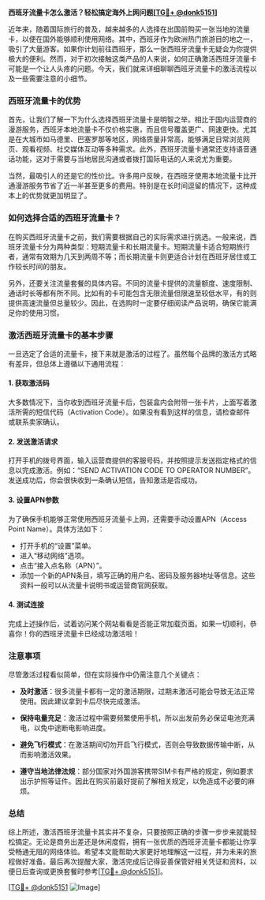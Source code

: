**西班牙流量卡怎么激活？轻松搞定海外上网问题[[TG💪+ @donk5151](https://t.me/s/donk5151)]**

近年来，随着国际旅行的普及，越来越多的人选择在出国前购买一张当地的流量卡，以便在国外能够顺利使用网络。其中，西班牙作为欧洲热门旅游目的地之一，吸引了大量游客。如果你计划前往西班牙，那么一张西班牙流量卡无疑会为你提供极大的便利。然而，对于初次接触这类产品的人来说，如何正确激活西班牙流量卡可能是一个让人头疼的问题。今天，我们就来详细聊聊西班牙流量卡的激活流程以及一些需要注意的小细节。

### 西班牙流量卡的优势

首先，让我们了解一下为什么选择西班牙流量卡是明智之举。相比于国内运营商的漫游服务，西班牙本地流量卡不仅价格实惠，而且信号覆盖更广、网速更快。尤其是在大城市如马德里、巴塞罗那等地区，网络质量非常高，能够满足日常浏览网页、观看视频、社交媒体互动等多种需求。此外，西班牙流量卡通常还支持语音通话功能，这对于需要与当地居民沟通或者拨打国际电话的人来说尤为重要。

当然，最吸引人的还是它的性价比。许多用户反映，在西班牙使用本地流量卡比开通漫游服务节省了近一半甚至更多的费用。特别是在长时间逗留的情况下，这种成本上的优势就更加明显了。

### 如何选择合适的西班牙流量卡？

在购买西班牙流量卡之前，我们需要根据自己的实际需求进行挑选。一般来说，西班牙流量卡分为两种类型：短期流量卡和长期流量卡。短期流量卡适合短期旅行者，通常有效期为几天到两周不等；而长期流量卡则更适合计划在西班牙居住或工作较长时间的朋友。

另外，还要关注流量套餐的具体内容。不同的流量卡提供的流量额度、速度限制、通话时长等都有所不同。比如有的卡可能包含无限流量但限速至较低水平，有的则提供高速流量但总量较少。因此，在选购时一定要仔细阅读产品说明，确保它能满足你的使用习惯。

### 激活西班牙流量卡的基本步骤

一旦选定了合适的流量卡，接下来就是激活的过程了。虽然每个品牌的激活方式略有差异，但总体上遵循以下通用流程：

#### 1. 获取激活码
大多数情况下，当你收到西班牙流量卡后，包装盒内会附带一张卡片，上面写着激活所需的短信代码（Activation Code）。如果没有看到这样的信息，请检查邮件或联系卖家确认。

#### 2. 发送激活请求
打开手机的拨号界面，输入运营商提供的客服号码，并按照提示发送指定格式的信息以完成激活。例如：“SEND ACTIVATION CODE TO OPERATOR NUMBER”。发送成功后，你会很快收到一条确认短信，告知激活是否成功。

#### 3. 设置APN参数
为了确保手机能够正常使用西班牙流量卡上网，还需要手动设置APN（Access Point Name）。具体方法如下：
- 打开手机的“设置”菜单。
- 进入“移动网络”选项。
- 点击“接入点名称（APN）”。
- 添加一个新的APN条目，填写正确的用户名、密码及服务器地址等信息。这些资料一般可以从流量卡说明书或运营商官网获取。

#### 4. 测试连接
完成上述操作后，试着访问某个网站看看是否能正常加载页面。如果一切顺利，恭喜你！你的西班牙流量卡已经成功激活啦！

### 注意事项

尽管激活过程看似简单，但在实际操作中仍需注意几个关键点：

- **及时激活**：很多流量卡都有一定的激活期限，过期未激活可能会导致无法正常使用。因此建议拿到卡后尽快完成激活。
  
- **保持电量充足**：激活过程中需要频繁使用手机，所以出发前务必保证电池充满电，以免中途断电影响进度。

- **避免飞行模式**：在激活期间切勿开启飞行模式，否则会导致数据传输中断，从而影响激活效果。

- **遵守当地法律法规**：部分国家对外国游客携带SIM卡有严格的规定，例如要求出示护照等证件。因此在购买前最好提前了解相关规定，以免造成不必要的麻烦。

### 总结

综上所述，激活西班牙流量卡其实并不复杂，只要按照正确的步骤一步步来就能轻松搞定。无论是商务出差还是休闲度假，拥有一张优质的西班牙流量卡都能让你享受畅通无阻的网络体验。希望本文能帮助大家更好地理解这一过程，并为未来的旅程做好准备。最后再次提醒大家，激活完成后记得妥善保管好相关凭证和资料，以便日后查询或更换套餐时参考[[TG💪+ @donk5151](https://t.me/s/donk5151)]。

[[TG💪+ @donk5151](https://t.me/s/donk5151) ![Image](https://i.postimg.cc/rwNCRYN7/Snipaste-2025-04-30-17-27-05.png)]